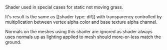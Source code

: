 Shader used in special cases for static not moving grass.

It's result is the same as [[shader type: dif]] with transparency controlled by multiplication between vertex alpha color and base texture alpha channel.

Normals on the meshes using this shader are ignored as shader always uses normals up as lighting applied to mesh should more-or-less match the ground.